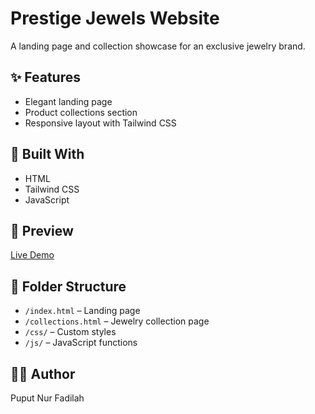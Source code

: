 # Prestige Jewels Website

A landing page and collection showcase for an exclusive jewelry brand.

## ✨ Features

- Elegant landing page
- Product collections section
- Responsive layout with Tailwind CSS

## 🔧 Built With

- HTML
- Tailwind CSS
- JavaScript

## 📍 Preview

[Live Demo]([https://puputnurf283.github.io/prestige-jewels/])

## 📁 Folder Structure

- `/index.html` – Landing page
- `/collections.html` – Jewelry collection page
- `/css/` – Custom styles
- `/js/` – JavaScript functions

## 👩‍💻 Author

Puput Nur Fadilah
